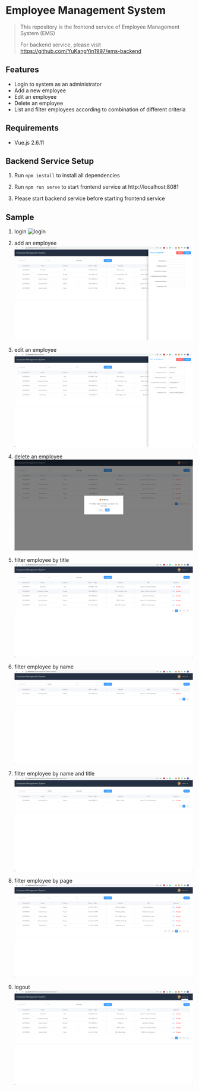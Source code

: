 # Employee Management System

> This repository is the frontend service of Employee Management System (EMS)
>
> For backend service, please visit https://github.com/YuKangYin1997/ems-backend

## Features

- Login to system as an administrator
- Add a new employee
- Edit an employee
- Delete an employee
- List and filter employees according to combination of different criteria

## Requirements

- Vue.js 2.6.11

## Backend Service Setup

1. Run `npm install` to install all dependencies

2. Run `npm run serve` to start frontend service at http://localhost:8081

3. Please start backend service before starting frontend service

## Sample

1. login
   ![login](src/assets/img/repo/login.png)

2. add an employee
   ![addAnEmployee](src/assets/img/repo/addAnEmployee.png)

3. edit an employee
   ![editAnEmployee](src/assets/img/repo/editAnEmployee.png)

4. delete an employee
   ![deleteAnEmployee](src/assets/img/repo/deleteAnEmployee.png)

5. filter employee by title
   ![filterEmployeeByTitle](src/assets/img/repo/filterEmployeeByTitle.png)

6. filter employee by name
   ![filterEmployeeByName](src/assets/img/repo/filterEmployeeByName.png)

7. filter employee by name and title
   ![filterEmployeeByNameAndTitle](src/assets/img/repo/filterEmployeeByNameAndTitle.png)

8. filter employee by page
   ![filterEmployeeByPage](src/assets/img/repo/filterEmployeeByPage.png)

9. logout
   ![logout](src/assets/img/repo/logout.png)